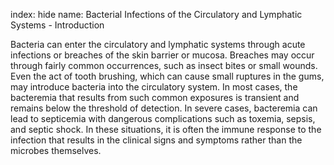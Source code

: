 index: hide
name: Bacterial Infections of the Circulatory and Lymphatic Systems - Introduction

Bacteria can enter the circulatory and lymphatic systems through acute infections or breaches of the skin barrier or mucosa. Breaches may occur through fairly common occurrences, such as insect bites or small wounds. Even the act of tooth brushing, which can cause small ruptures in the gums, may introduce bacteria into the circulatory system. In most cases, the bacteremia that results from such common exposures is transient and remains below the threshold of detection. In severe cases, bacteremia can lead to septicemia with dangerous complications such as toxemia, sepsis, and septic shock. In these situations, it is often the immune response to the infection that results in the clinical signs and symptoms rather than the microbes themselves.
